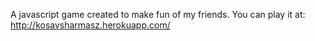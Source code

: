 A javascript game created to make fun of my friends.
You can play it at: http://kosavsharmasz.herokuapp.com/
